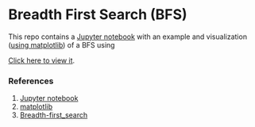 # Breadth First Search (BFS)

This repo contains a [Jupyter notebook](https://jupyter.org/) with an example 
and visualization ([using matplotlib](https://matplotlib.org/)) of a BFS using 

[Click here to view it](https://github.com/ohaddahan/bfs/blob/master/bfs.ipynb).

### References
1. [Jupyter notebook](https://jupyter.org/)
2. [matplotlib](https://matplotlib.org/) 
3. [Breadth-first_search](https://en.wikipedia.org/wiki/Breadth-first_search)